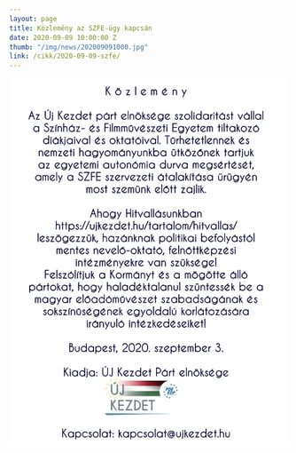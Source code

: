 ```yaml
---
layout: page
title: Közlemény az SZFE-ügy kapcsán
date: 2020-09-09 10:00:00 Z
thumb: "/img/news/202009091000.jpg"
link: /cikk/2020-09-09-szfe/
---
```

<img src="/img/news/202009091000_szfe.jpg" alt="Hohn Krisztina" style="max-width: 100%;">
